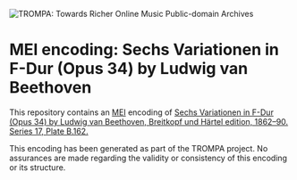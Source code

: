 ![TROMPA: Towards Richer Online Music Public-domain Archives](https://trompamusic.eu/sites/default/files/top-bar-logo_0_0.png)
                                                                                
# MEI encoding: Sechs Variationen in F-Dur (Opus 34) by Ludwig van Beethoven             
                                                                                
This repository contains an [MEI](https://music-encoding.org) encoding of [Sechs Variationen in F-Dur (Opus 34) by Ludwig van Beethoven, Breitkopf und Härtel edition, 1862–90. Series 17, Plate B.162.](https://imslp.org/wiki/Special:ReverseLookup/52945) 
                                                                                
This encoding has been generated as part of the TROMPA project. No assurances are made regarding the validity or consistency of this encoding or its structure.
                                                                    
